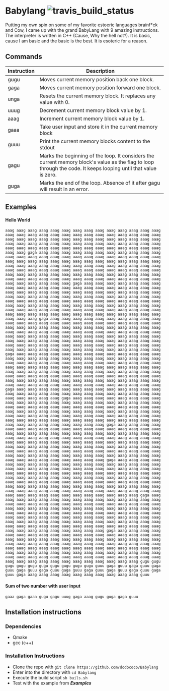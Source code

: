 # Babylang     ![travis_build_status](https://travis-ci.org/dodococo/Babylang.svg?branch=master)
  
  Putting my own spin on some of my favorite estoeric languages brainf*ck and Cow, I came up with the grand BabyLang with 9 amazing instructions. The interpreter is written in C++ (Cause, Why the hell not?). It is basic, cause I am basic and the basic is the best. It is esoteric for a reason. 
  
## Commands

| Instruction   | Description |
| ----------- | ----------- |
| gugu | Moves current memory position back one block.       |
| gaga | Moves current memory position forward one block.        |
| unga | Resets the current memory block. It replaces any value with 0. |
| uuug |	Decrement current memory block value by 1. |
| aaag |	Increment current memory block value by 1. |
| gaaa | Take user input and store it in the current memory block |
| guuu |	Print the current memory blocks content to the stdout |
| gagu |	Marks the beginning of the loop. It considers the current memory block's value as the flag to loop through the code. It keeps looping until that value is zero. |
| guga |	Marks the end of the loop. Absence of it after gagu will result in an error.   |

## Examples

#### Hello World

``` aaag aaag aaag aaag aaag aaag aaag aaag aaag aaag aaag aaag aaag aaag aaag aaag aaag aaag aaag aaag aaag aaag aaag aaag aaag aaag aaag aaag aaag aaag aaag aaag aaag aaag aaag aaag aaag aaag aaag aaag aaag aaag aaag aaag aaag aaag aaag aaag aaag aaag aaag aaag aaag aaag aaag aaag aaag aaag aaag aaag aaag aaag aaag aaag aaag aaag aaag aaag aaag aaag aaag aaag gaga aaag aaag aaag aaag aaag aaag aaag aaag aaag aaag aaag aaag aaag aaag aaag aaag aaag aaag aaag aaag aaag aaag aaag aaag aaag aaag aaag aaag aaag aaag aaag aaag aaag aaag aaag aaag aaag aaag aaag aaag aaag aaag aaag aaag aaag aaag aaag aaag aaag aaag aaag aaag aaag aaag aaag aaag aaag aaag aaag aaag aaag aaag aaag aaag aaag aaag aaag aaag aaag aaag aaag aaag aaag aaag aaag aaag aaag aaag aaag aaag aaag aaag aaag aaag aaag aaag aaag aaag aaag aaag aaag aaag aaag aaag aaag aaag aaag aaag aaag aaag aaag gaga aaag aaag aaag aaag aaag aaag aaag aaag aaag aaag aaag aaag aaag aaag aaag aaag aaag aaag aaag aaag aaag aaag aaag aaag aaag aaag aaag aaag aaag aaag aaag aaag aaag aaag aaag aaag aaag aaag aaag aaag aaag aaag aaag aaag aaag aaag aaag aaag aaag aaag aaag aaag aaag aaag aaag aaag aaag aaag aaag aaag aaag aaag aaag aaag aaag aaag aaag aaag aaag aaag aaag aaag aaag aaag aaag aaag aaag aaag aaag aaag aaag aaag aaag aaag aaag aaag aaag aaag aaag aaag aaag aaag aaag aaag aaag aaag aaag aaag aaag aaag aaag aaag aaag aaag aaag aaag aaag aaag gaga aaag aaag aaag aaag aaag aaag aaag aaag aaag aaag aaag aaag aaag aaag aaag aaag aaag aaag aaag aaag aaag aaag aaag aaag aaag aaag aaag aaag aaag aaag aaag aaag aaag aaag aaag aaag aaag aaag aaag aaag aaag aaag aaag aaag aaag aaag aaag aaag aaag aaag aaag aaag aaag aaag aaag aaag aaag aaag aaag aaag aaag aaag aaag aaag aaag aaag aaag aaag aaag aaag aaag aaag aaag aaag aaag aaag aaag aaag aaag aaag aaag aaag aaag aaag aaag aaag aaag aaag aaag aaag aaag aaag aaag aaag aaag aaag aaag aaag aaag aaag aaag aaag aaag aaag aaag aaag aaag aaag gaga aaag aaag aaag aaag aaag aaag aaag aaag aaag aaag aaag aaag aaag aaag aaag aaag aaag aaag aaag aaag aaag aaag aaag aaag aaag aaag aaag aaag aaag aaag aaag aaag aaag aaag aaag aaag aaag aaag aaag aaag aaag aaag aaag aaag aaag aaag aaag aaag aaag aaag aaag aaag aaag aaag aaag aaag aaag aaag aaag aaag aaag aaag aaag aaag aaag aaag aaag aaag aaag aaag aaag aaag aaag aaag aaag aaag aaag aaag aaag aaag aaag aaag aaag aaag aaag aaag aaag aaag aaag aaag aaag aaag aaag aaag aaag aaag aaag aaag aaag aaag aaag aaag aaag aaag aaag aaag aaag aaag aaag aaag aaag gaga aaag aaag aaag aaag aaag aaag aaag aaag aaag aaag aaag aaag aaag aaag aaag aaag aaag aaag aaag aaag aaag aaag aaag aaag aaag aaag aaag aaag aaag aaag aaag aaag gaga aaag aaag aaag aaag aaag aaag aaag aaag aaag aaag aaag aaag aaag aaag aaag aaag aaag aaag aaag aaag aaag aaag aaag aaag aaag aaag aaag aaag aaag aaag aaag aaag aaag aaag aaag aaag aaag aaag aaag aaag aaag aaag aaag aaag aaag aaag aaag aaag aaag aaag aaag aaag aaag aaag aaag aaag aaag aaag aaag aaag aaag aaag aaag aaag aaag aaag aaag aaag aaag aaag aaag aaag aaag aaag aaag aaag aaag aaag aaag aaag aaag aaag aaag aaag aaag aaag aaag gaga aaag aaag aaag aaag aaag aaag aaag aaag aaag aaag aaag aaag aaag aaag aaag aaag aaag aaag aaag aaag aaag aaag aaag aaag aaag aaag aaag aaag aaag aaag aaag aaag aaag aaag aaag aaag aaag aaag aaag aaag aaag aaag aaag aaag aaag aaag aaag aaag aaag aaag aaag aaag aaag aaag aaag aaag aaag aaag aaag aaag aaag aaag aaag aaag aaag aaag aaag aaag aaag aaag aaag aaag aaag aaag aaag aaag aaag aaag aaag aaag aaag aaag aaag aaag aaag aaag aaag aaag aaag aaag aaag aaag aaag aaag aaag aaag aaag aaag aaag aaag aaag aaag aaag aaag aaag aaag aaag aaag aaag aaag aaag gaga aaag aaag aaag aaag aaag aaag aaag aaag aaag aaag aaag aaag aaag aaag aaag aaag aaag aaag aaag aaag aaag aaag aaag aaag aaag aaag aaag aaag aaag aaag aaag aaag aaag aaag aaag aaag aaag aaag aaag aaag aaag aaag aaag aaag aaag aaag aaag aaag aaag aaag aaag aaag aaag aaag aaag aaag aaag aaag aaag aaag aaag aaag aaag aaag aaag aaag aaag aaag aaag aaag aaag aaag aaag aaag aaag aaag aaag aaag aaag aaag aaag aaag aaag aaag aaag aaag aaag aaag aaag aaag aaag aaag aaag aaag aaag aaag aaag aaag aaag aaag aaag aaag aaag aaag aaag aaag aaag aaag aaag aaag aaag aaag aaag aaag gaga aaag aaag aaag aaag aaag aaag aaag aaag aaag aaag aaag aaag aaag aaag aaag aaag aaag aaag aaag aaag aaag aaag aaag aaag aaag aaag aaag aaag aaag aaag aaag aaag aaag aaag aaag aaag aaag aaag aaag aaag aaag aaag aaag aaag aaag aaag aaag aaag aaag aaag aaag aaag aaag aaag aaag aaag aaag aaag aaag aaag aaag aaag aaag aaag aaag aaag aaag aaag aaag aaag aaag aaag aaag aaag aaag aaag aaag aaag aaag aaag aaag aaag aaag aaag aaag aaag aaag aaag aaag aaag aaag aaag aaag aaag aaag aaag aaag aaag aaag aaag aaag aaag aaag aaag aaag aaag aaag aaag gaga aaag aaag aaag aaag aaag aaag aaag aaag aaag aaag aaag aaag aaag aaag aaag aaag aaag aaag aaag aaag aaag aaag aaag aaag aaag aaag aaag aaag aaag aaag aaag aaag aaag aaag aaag aaag aaag aaag aaag aaag aaag aaag aaag aaag aaag aaag aaag aaag aaag aaag aaag aaag aaag aaag aaag aaag aaag aaag aaag aaag aaag aaag aaag aaag aaag aaag aaag aaag aaag aaag aaag aaag aaag aaag aaag aaag aaag aaag aaag aaag aaag aaag aaag aaag aaag aaag aaag aaag aaag aaag aaag aaag aaag aaag aaag aaag aaag aaag aaag aaag gugu gugu gugu gugu gugu gugu gugu gugu gugu gugu guuu gaga guuu gaga guuu gaga guuu gaga guuu gaga guuu gaga guuu gaga guuu gaga guuu gaga guuu gaga guuu gaga aaag aaag aaag aaag aaag aaag aaag aaag aaag aaag guuu ```


#### Sum of two number with user input

```gaaa gaga gaaa gugu gagu uuug gaga aaag gugu guga gaga guuu```

## Installation instructions

### Dependencies

* Qmake
* gcc (c++)

### Installation Instructions

* Clone the repo with ```git clone https://github.com/dodococo/Babylang```
* Enter into the directory with ```cd Babylang```
* Execute the build script ```sh buils.sh```
* Test with the example from ***Examples***
